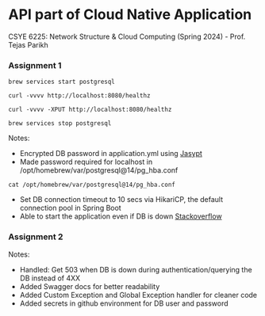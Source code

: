 # API part of Cloud Native Application
CSYE 6225:  Network Structure & Cloud Computing (Spring 2024) - Prof. Tejas Parikh


### Assignment 1
```
brew services start postgresql
```
```
curl -vvvv http://localhost:8080/healthz 
```
```
curl -vvvv -XPUT http://localhost:8080/healthz
```
```
brew services stop postgresql
```
Notes:
- Encrypted DB password in application.yml using [Jasypt](http://www.jasypt.org/)
- Made password required for localhost in /opt/homebrew/var/postgresql@14/pg_hba.conf
```
cat /opt/homebrew/var/postgresql@14/pg_hba.conf
```
- Set DB connection timeout to 10 secs via HikariCP, the default connection pool in Spring Boot
- Able to start the application even if DB is down [Stackoverflow](https://stackoverflow.com/a/60348220)

### Assignment 2
Notes:
- Handled: Get 503 when DB is down during authentication/querying the DB instead of 4XX
- Added Swagger docs for better readability
- Added Custom Exception and Global Exception handler for cleaner code
- Added secrets in github environment for DB user and password